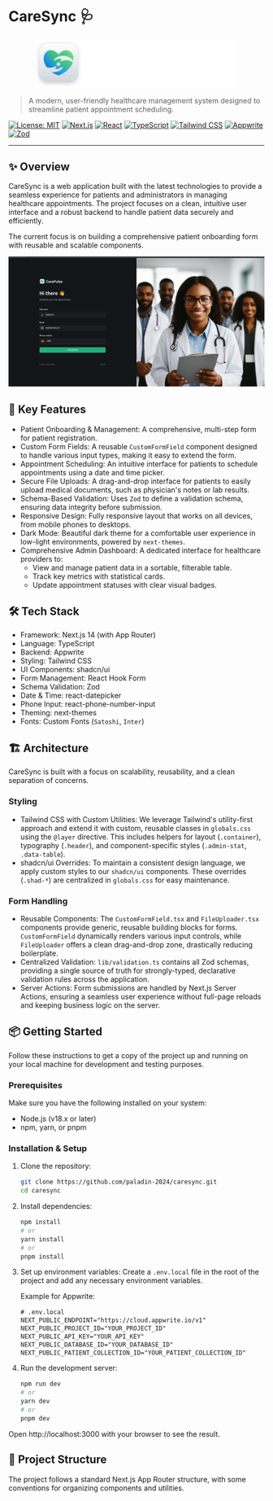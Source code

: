 # CareSync 🩺

<p align="center"><img src="public/assets/icons/logo-full.svg" alt="CareSync Logo" width="400"/></p>

> A modern, user-friendly healthcare management system designed to streamline patient appointment scheduling.

[![License: MIT](https://img.shields.io/badge/License-MIT-yellow.svg)](https://opensource.org/licenses/MIT) [![Next.js](https://img.shields.io/badge/Next.js-14-black?logo=next.js)](https://nextjs.org/) [![React](https://img.shields.io/badge/React-18-blue?logo=react)](https://reactjs.org/) [![TypeScript](https://img.shields.io/badge/TypeScript-5-blue?logo=typescript)](https://www.typescriptlang.org/) [![Tailwind CSS](https://img.shields.io/badge/Tailwind%20CSS-3-cyan?logo=tailwind-css)](https://tailwindcss.com/) [![Appwrite](https://img.shields.io/badge/Appwrite-F02E65?logo=appwrite)](https://appwrite.io/) [![Zod](https://img.shields.io/badge/Zod-3E67B1?logo=zod)](https://zod.dev/)

---

## ✨ Overview

CareSync is a web application built with the latest technologies to provide a seamless experience for patients and administrators in managing healthcare appointments. The project focuses on a clean, intuitive user interface and a robust backend to handle patient data securely and efficiently.

The current focus is on building a comprehensive patient onboarding form with reusable and scalable components.

<p align="center"><img src="public/assets/img.png" alt="CareSync Onboarding Screen" width="800"></p>

## 🚀 Key Features

-   Patient Onboarding & Management: A comprehensive, multi-step form for patient registration.
-   Custom Form Fields: A reusable `CustomFormField` component designed to handle various input types, making it easy to extend the form.
-   Appointment Scheduling: An intuitive interface for patients to schedule appointments using a date and time picker.
-   Secure File Uploads: A drag-and-drop interface for patients to easily upload medical documents, such as physician's notes or lab results.
-   Schema-Based Validation: Uses `Zod` to define a validation schema, ensuring data integrity before submission.
-   Responsive Design: Fully responsive layout that works on all devices, from mobile phones to desktops.
-   Dark Mode: Beautiful dark theme for a comfortable user experience in low-light environments, powered by `next-themes`.
-   Comprehensive Admin Dashboard: A dedicated interface for healthcare providers to:
    -   View and manage patient data in a sortable, filterable table.
    -   Track key metrics with statistical cards.
    -   Update appointment statuses with clear visual badges.

## 🛠️ Tech Stack

-   Framework: Next.js 14 (with App Router)
-   Language: TypeScript
-   Backend: Appwrite
-   Styling: Tailwind CSS
-   UI Components: shadcn/ui
-   Form Management: React Hook Form
-   Schema Validation: Zod
-   Date & Time: react-datepicker
-   Phone Input: react-phone-number-input
-   Theming: next-themes
-   Fonts: Custom Fonts (`Satoshi`, `Inter`)

## 🏗️ Architecture

CareSync is built with a focus on scalability, reusability, and a clean separation of concerns.

### Styling
-   Tailwind CSS with Custom Utilities: We leverage Tailwind's utility-first approach and extend it with custom, reusable classes in `globals.css` using the `@layer` directive. This includes helpers for layout (`.container`), typography (`.header`), and component-specific styles (`.admin-stat`, `.data-table`).
-   shadcn/ui Overrides: To maintain a consistent design language, we apply custom styles to our `shadcn/ui` components. These overrides (`.shad-*`) are centralized in `globals.css` for easy maintenance.

### Form Handling
-   Reusable Components: The `CustomFormField.tsx` and `FileUploader.tsx` components provide generic, reusable building blocks for forms. `CustomFormField` dynamically renders various input controls, while `FileUploader` offers a clean drag-and-drop zone, drastically reducing boilerplate.
-   Centralized Validation: `lib/validation.ts` contains all Zod schemas, providing a single source of truth for strongly-typed, declarative validation rules across the application.
-   Server Actions: Form submissions are handled by Next.js Server Actions, ensuring a seamless user experience without full-page reloads and keeping business logic on the server.

## 📦 Getting Started

Follow these instructions to get a copy of the project up and running on your local machine for development and testing purposes.

### Prerequisites

Make sure you have the following installed on your system:
-   Node.js (v18.x or later)
-   npm, yarn, or pnpm

### Installation & Setup

1.  Clone the repository:
    ```bash
    git clone https://github.com/paladin-2024/caresync.git
    cd caresync
    ```

2.  Install dependencies:
    ```bash
    npm install
    # or
    yarn install
    # or
    pnpm install
    ```

3.  Set up environment variables:
    Create a `.env.local` file in the root of the project and add any necessary environment variables.
    
    Example for Appwrite:
    ```env
    # .env.local
    NEXT_PUBLIC_ENDPOINT="https://cloud.appwrite.io/v1"
    NEXT_PUBLIC_PROJECT_ID="YOUR_PROJECT_ID"
    NEXT_PUBLIC_API_KEY="YOUR_API_KEY"
    NEXT_PUBLIC_DATABASE_ID="YOUR_DATABASE_ID"
    NEXT_PUBLIC_PATIENT_COLLECTION_ID="YOUR_PATIENT_COLLECTION_ID"
    ```

4.  Run the development server:
    ```bash
    npm run dev
    # or
    yarn dev
    # or
    pnpm dev
    ```

Open http://localhost:3000 with your browser to see the result.

## 📁 Project Structure

The project follows a standard Next.js App Router structure, with some conventions for organizing components and utilities.